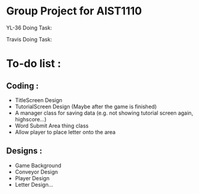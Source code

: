 # Group Project for AIST1110

YL-36 Doing Task:

Travis Doing Task:

# To-do list : 
## Coding :
- TitleScreen Design
- TutorialScreen Design (Maybe after the game is finished)
- A manager class for saving data (e.g. not showing tutorial screen again, highscore...)
- Word Submit Area thing class
 - Allow player to place letter onto the area
## Designs :
- Game Background
- Conveyor Design
- Player Design
- Letter Design...